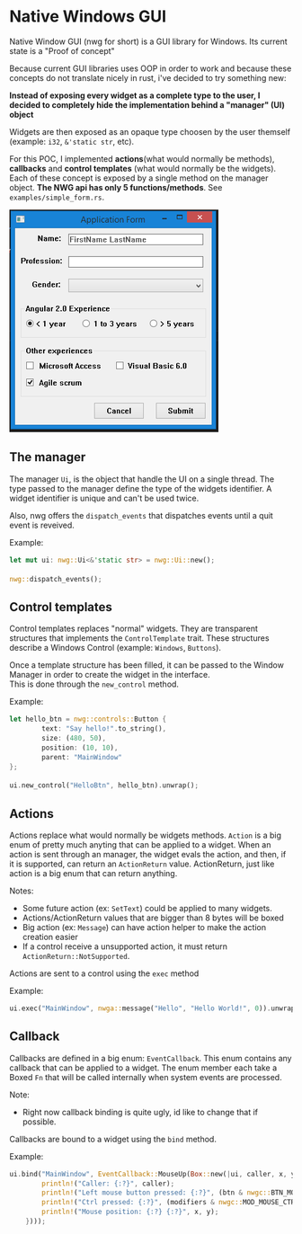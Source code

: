 # Native Windows GUI

Native Window GUI (nwg for short) is a GUI library for Windows. Its current state is a "Proof of concept"

Because current GUI libraries uses OOP in order to work and because these concepts do not translate nicely in rust, i've
decided to try something new:

**Instead of exposing every widget as a complete type to the user, I decided to completely hide the implementation behind a "manager" (UI) object**

Widgets are then exposed as an opaque type choosen by the user themself (example: `i32`, `&'static str`, etc).

For this POC, I implemented **actions**(what would normally be methods), **callbacks** and **control templates** (what would normally be the widgets). Each of
these concept is exposed by a single method on the manager object. **The NWG api has only 5 functions/methods**. See `examples/simple_form.rs`.

![Alt text](/img/simple_form.PNG "Image")  

## The manager

The manager `Ui`, is the object that handle the UI on a single thread. The type passed to the manager define the type of the widgets identifier.
A widget identifier is unique and can't be used twice.

Also, nwg offers the `dispatch_events` that dispatches events until a quit event is reveived.

Example:

```rust
let mut ui: nwg::Ui<&'static str> = nwg::Ui::new();

nwg::dispatch_events();
```

## Control templates

Control templates replaces "normal" widgets. They are transparent structures that implements the `ControlTemplate` trait.
These structures describe a Windows Control (example: `Windows`, `Buttons`).

Once a template structure has been filled, it can be passed to the Window Manager in order to create the widget in the interface.  
This is done through the `new_control` method.

Example:

```rust
let hello_btn = nwg::controls::Button {
        text: "Say hello!".to_string(),
        size: (480, 50),
        position: (10, 10),
        parent: "MainWindow"
};

ui.new_control("HelloBtn", hello_btn).unwrap();
```

## Actions

Actions replace what would normally be widgets methods. `Action` is a big enum of pretty much anyting that can be applied to a widget. When an action is
sent through an manager, the widget evals the action, and then, if it is supported, can return an `ActionReturn` value. ActionReturn, just like action
is a big enum that can return anything.

Notes:

* Some future action (ex: `SetText`) could be applied to many widgets.
* Actions/ActionReturn values that are bigger than 8 bytes will be boxed
* Big action (ex: `Message`) can have action helper to make the action creation easier
* If a control receive a unsupported action, it must return `ActionReturn::NotSupported`.

Actions are sent to a control using the `exec` method

Example:

```rust
ui.exec("MainWindow", nwga::message("Hello", "Hello World!", 0)).unwrap();
```

## Callback

Callbacks are defined in a big enum: `EventCallback`. This enum contains any callback that can be applied to a widget.
The enum member each take a Boxed `Fn` that will be called internally when system events are processed.

Note:

* Right now callback binding is quite ugly, id like to change that if possible.

Callbacks are bound to a widget using the `bind` method.

Example:

```rust
ui.bind("MainWindow", EventCallback::MouseUp(Box::new(|ui, caller, x, y, btn, modifiers| {
        println!("Caller: {:?}", caller);
        println!("Left mouse button pressed: {:?}", (btn & nwgc::BTN_MOUSE_LEFT) != 0 );
        println!("Ctrl pressed: {:?}", (modifiers & nwgc::MOD_MOUSE_CTRL) != 0 );
        println!("Mouse position: {:?} {:?}", x, y);
    })));
```
